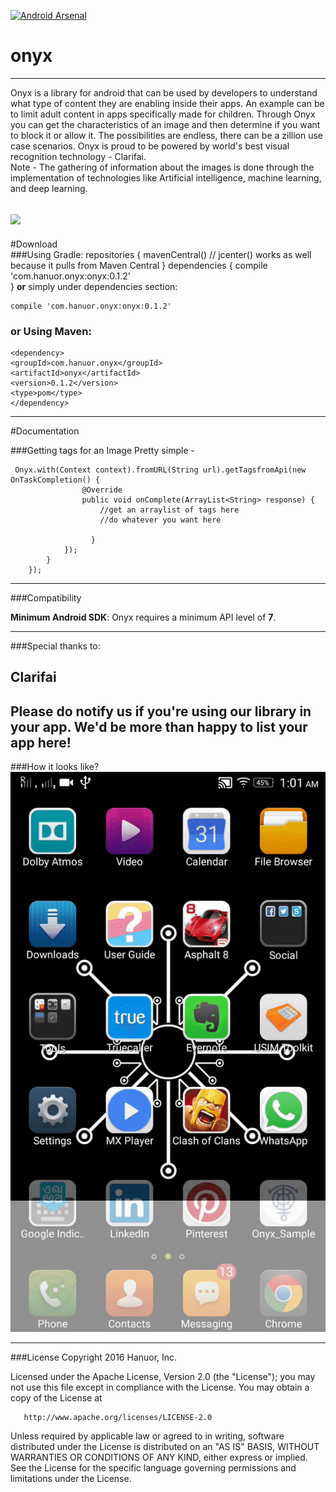 [![Android Arsenal](https://img.shields.io/badge/Android%20Arsenal-Onyx-red.svg?style=plastic)](http://android-arsenal.com/details/1/4089)

# onyx
----      
Onyx is a library for android that can be used by developers to understand what type of content they are enabling inside their apps.
An example can be to limit adult content in apps specifically made for children. Through Onyx you can get the characteristics of an image and then determine if you want to block it or allow it.
The possibilities are endless, there can be a zillion use case scenarios. Onyx is proud to be powered by world's best visual recognition technology - Clarifai.      
Note - The gathering of information about the images is done through the implementation of technologies like Artificial intelligence, machine learning, and deep learning.


![](https://s8.postimg.org/pla6wqs5h/onyx.png)
------    
#Download    
###Using Gradle:
    repositories {
    mavenCentral() // jcenter() works as well because it pulls from Maven Central
    }
    dependencies {
    compile 'com.hanuor.onyx:onyx:0.1.2'    
    }
**or** simply under dependencies section:   
  
    compile 'com.hanuor.onyx:onyx:0.1.2'  

### or Using Maven:
    <dependency>
    <groupId>com.hanuor.onyx</groupId>
    <artifactId>onyx</artifactId>
    <version>0.1.2</version>
    <type>pom</type>
    </dependency>

------
#Documentation

###Getting tags for an Image
Pretty simple -  


     Onyx.with(Context context).fromURL(String url).getTagsfromApi(new OnTaskCompletion() {
                    @Override
                    public void onComplete(ArrayList<String> response) {
                        //get an arraylist of tags here
                        //do whatever you want here
                            
                      }
                });
            }
        });

------
###Compatibility

**Minimum Android SDK**: Onyx requires a minimum API level of **7**.    

---------
###Special thanks to:       

Clarifai         
----------      
 
 **Please do notify us if you're using our library in your app. We'd be more than happy to list your app here!**    
-----------     
###How it looks like?     
[![Screenshot](anim2.gif)](https://cl.ly/1z1j0847331d)
    




---------

###License
Copyright 2016 Hanuor, Inc.

   Licensed under the Apache License, Version 2.0 (the "License");
   you may not use this file except in compliance with the License.
   You may obtain a copy of the License at

       http://www.apache.org/licenses/LICENSE-2.0

   Unless required by applicable law or agreed to in writing, software
   distributed under the License is distributed on an "AS IS" BASIS,
   WITHOUT WARRANTIES OR CONDITIONS OF ANY KIND, either express or implied.
   See the License for the specific language governing permissions and
   limitations under the License.
